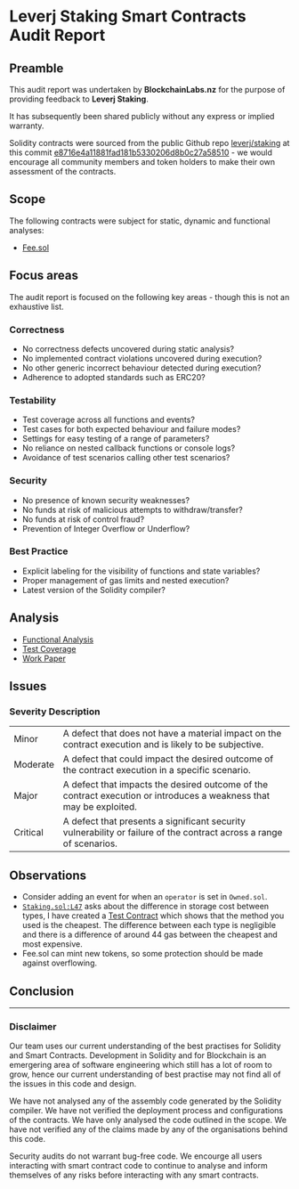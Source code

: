 # Leverj Staking Smart Contracts Audit Report

## Preamble
This audit report was undertaken by **BlockchainLabs.nz** for the purpose of providing feedback to **Leverj Staking**.

It has subsequently been shared publicly without any express or implied warranty.

Solidity contracts were sourced from the public Github repo [leverj/staking](https://github.com/leverj/staking) at this commit [e8716e4a11881fad181b5330206d8b0c27a58510](https://github.com/leverj/staking/tree/e8716e4a11881fad181b5330206d8b0c27a58510) - we would encourage all community members and token holders to make their own assessment of the contracts.

## Scope
The following contracts were subject for static, dynamic and functional analyses:

- [Fee.sol](https://github.com/leverj/staking/blob/e8716e4a11881fad181b5330206d8b0c27a58510/contracts/Fee.sol)

## Focus areas
The audit report is focused on the following key areas - though this is not an exhaustive list.

### Correctness
- No correctness defects uncovered during static analysis?
- No implemented contract violations uncovered during execution?
- No other generic incorrect behaviour detected during execution?
- Adherence to adopted standards such as ERC20?

### Testability
- Test coverage across all functions and events?
- Test cases for both expected behaviour and failure modes?
- Settings for easy testing of a range of parameters?
- No reliance on nested callback functions or console logs?
- Avoidance of test scenarios calling other test scenarios?

### Security
- No presence of known security weaknesses?
- No funds at risk of malicious attempts to withdraw/transfer?
- No funds at risk of control fraud?
- Prevention of Integer Overflow or Underflow?

### Best Practice
- Explicit labeling for the visibility of functions and state variables?
- Proper management of gas limits and nested execution?
- Latest version of the Solidity compiler?

## Analysis

- [Functional Analysis](kovan-tests.md)
- [Test Coverage](test-coverage.md)
- [Work Paper](work-paper.md)

## Issues

### Severity Description
<table>
<tr>
  <td>Minor</td>
  <td>A defect that does not have a material impact on the contract execution and is likely to be subjective.</td>
</tr>
<tr>
  <td>Moderate</td>
  <td>A defect that could impact the desired outcome of the contract execution in a specific scenario.</td>
</tr>
<tr>
  <td>Major</td>
  <td> A defect that impacts the desired outcome of the contract execution or introduces a weakness that may be exploited.</td>
</tr>
<tr>
  <td>Critical</td>
  <td>A defect that presents a significant security vulnerability or failure of the contract across a range of scenarios.</td>
</tr>
</table>

## Observations

- Consider adding an event for when an `operator` is set in `Owned.sol`.
- [`Staking.sol:L47`](https://github.com/leverj/staking/blob/master/contracts/Stake.sol#L47) asks about the difference in storage cost between types, I have created a [Test Contract](https://kovan.etherscan.io/address/0x9213B117192cBBB577CDd04e0d6b8bBcD5eb845A) which shows that the method you used is the cheapest. The difference between each type is negligible and there is a difference of around 44 gas between the cheapest and most expensive.
- Fee.sol can mint new tokens, so some protection should be made against overflowing.

## Conclusion


___

### Disclaimer

Our team uses our current understanding of the best practises for Solidity and Smart Contracts. Development in Solidity and for Blockchain is an emergering area of software engineering which still has a lot of room to grow, hence our current understanding of best practise may not find all of the issues in this code and design.

We have not analysed any of the assembly code generated by the Solidity compiler. We have not verified the deployment process and configurations of the contracts. We have only analysed the code outlined in the scope. We have not verified any of the claims made by any of the organisations behind this code.

Security audits do not warrant bug-free code. We encourge all users interacting with smart contract code to continue to analyse and inform themselves of any risks before interacting with any smart contracts.

